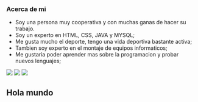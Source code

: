 ### Acerca de mi

- Soy una persona muy cooperativa y con muchas ganas de hacer su trabajo.
- Soy un experto en HTML, CSS, JAVA y MYSQL;
- Me gusta mucho el deporte, tengo una vida deportiva bastante activa;
- Tambien soy experto en el montaje de equipos informaticos;
- Me gustaria poder aprender mas sobre la programacion y probar nuevos lenguajes;


![](https://upload.wikimedia.org/wikipedia/commons/thumb/1/18/ISO_C%2B%2B_Logo.svg/200px-ISO_C%2B%2B_Logo.svg.png) ![](https://upload.wikimedia.org/wikipedia/en/thumb/3/30/Java_programming_language_logo.svg/130px-Java_programming_language_logo.svg.png)
![](https://upload.wikimedia.org/wikipedia/commons/thumb/c/c3/Python-logo-notext.svg/200px-Python-logo-notext.svg.png)


## Hola mundo

